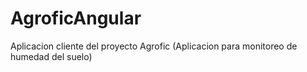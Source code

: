 # AgroficAngular

Aplicacion cliente del proyecto Agrofic (Aplicacion para monitoreo de humedad del suelo)
